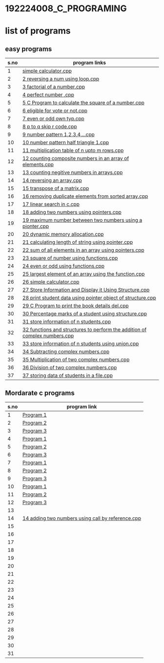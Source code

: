 # 192224008_C_PROGRAMING
# list of programs
## easy programs

| s.no | program links |
| --- | --- |
| 1 | [simple calculator.cpp](https://github.com/Karthikdvl/192224008_C_PROGRAMING/blob/main/simple%20calculator.cpp) |
| 2 | [2 reversing a num using loop.cpp](https://github.com/Karthikdvl/192224008_C_PROGRAMING/blob/main/2%20reversing%20a%20num%20using%20loop.cpp) |
| 3 | [3 factorial of a number.cpp](https://github.com/Karthikdvl/192224008_C_PROGRAMING/blob/main/3%20factorial%20of%20a%20number.cpp) |
| 4 | [4 perfect number .cpp](https://github.com/Karthikdvl/192224008_C_PROGRAMING/blob/main/4%20perfect%20number%20.cpp) |
| 5 | [5 C Program to calculate the square of a number.cpp](https://github.com/Karthikdvl/192224008_C_PROGRAMING/blob/main/5%20C%20Program%20to%20calculate%20the%20square%20of%20a%20number.cpp) |
| 6 | [6 eligible for vote or not.cpp](https://github.com/Karthikdvl/192224008_C_PROGRAMING/blob/main/6%20eligible%20for%20vote%20or%20not.cpp) |
| 7 | [7 even or odd own typ.cpp](https://github.com/Karthikdvl/192224008_C_PROGRAMING/blob/main/7%20even%20or%20odd%20own%20typ.cpp) |
| 8 | [8 p to q skip r code.cpp](https://github.com/Karthikdvl/192224008_C_PROGRAMING/blob/main/8%20p%20to%20q%20skip%20r%20code.cpp) |
| 9 | [9 number pattern 1,2,3,4,...cpp](https://github.com/Karthikdvl/192224008_C_PROGRAMING/blob/main/9%20number%20pattern%201%2C2%2C3%2C4%2C...cpp) |
| 10 | [10 number pattern half triangle 1.cpp](https://github.com/Karthikdvl/192224008_C_PROGRAMING/blob/main/10%20number%20pattern%20half%20triangle%201.cpp) |
| 11 | [11 multiplication table of n upto m rows.cpp](https://github.com/Karthikdvl/192224008_C_PROGRAMING/blob/main/11%20multiplication%20table%20of%20n%20upto%20m%20rows.cpp) |
| 12 | [12 counting composite numbers in an array of elements.cpp](https://github.com/Karthikdvl/192224008_C_PROGRAMING/blob/main/12%20counting%20composite%20numbers%20in%20an%20array%20of%20elements.cpp) |
| 13 | [13 counting negitive numbers in arrays.cpp](https://github.com/Karthikdvl/192224008_C_PROGRAMING/blob/main/13%20counting%20negitive%20numbers%20in%20arrays.cpp) |
| 14 | [14 reversing an array.cpp](https://github.com/Karthikdvl/192224008_C_PROGRAMING/blob/main/14%20reversing%20an%20array.cpp) |
| 15 | [15 transpose of a matrix.cpp](https://github.com/Karthikdvl/192224008_C_PROGRAMING/blob/main/15%20transpose%20of%20a%20matrix.cpp) |
| 16 | [16 removing duplicate elements from sorted array.cpp](https://github.com/Karthikdvl/192224008_C_PROGRAMING/blob/main/16%20removing%20duplicate%20elements%20from%20sorted%20array.cpp) |
| 17 | [17 linear search in c.cpp](https://github.com/Karthikdvl/192224008_C_PROGRAMING/blob/main/17%20linear%20search%20in%20c.cpp) |
| 18 | [18 adding two numbers using pointers.cpp](https://github.com/Karthikdvl/192224008_C_PROGRAMING/blob/main/18%20adding%20two%20numbers%20using%20pointers.cpp) |
| 19 | [19 maximum number between two numbers using a pionter.cpp](https://github.com/Karthikdvl/192224008_C_PROGRAMING/blob/main/19%20maximum%20number%20between%20two%20numbers%20using%20a%20pionter.cpp) |
| 20 | [20 dynamic memory allocation.cpp](https://github.com/Karthikdvl/192224008_C_PROGRAMING/blob/main/20%20dynamic%20memory%20allocation.cpp) |
| 21 | [21 calculating length of string using pointer.cpp](https://github.com/Karthikdvl/192224008_C_PROGRAMING/blob/main/21%20calculating%20length%20of%20string%20using%20pointer.cpp) |
| 22 | [22 sum of all elements in an array using pointers.cpp](https://github.com/Karthikdvl/192224008_C_PROGRAMING/blob/main/22%20sum%20of%20all%20elements%20in%20an%20array%20using%20pointers.cpp) |
| 23 | [23 square of number using functions.cpp](https://github.com/Karthikdvl/192224008_C_PROGRAMING/blob/main/23%20square%20of%20number%20using%20functions.cpp) |
| 24 | [24 even or odd using functions.cpp](https://github.com/Karthikdvl/192224008_C_PROGRAMING/blob/main/24%20even%20or%20odd%20using%20functions.cpp) |
| 25 | [25 largest element of an array using the function.cpp](https://github.com/Karthikdvl/192224008_C_PROGRAMING/blob/main/25%20largest%20element%20of%20an%20array%20using%20the%20function.cpp) |
| 26 | [26 simple calculator.cpp](https://github.com/Karthikdvl/192224008_C_PROGRAMING/blob/main/26%20simple%20calculator.cpp) |
| 27 | [27 Store Information and Display it Using Structure.cpp](https://github.com/Karthikdvl/192224008_C_PROGRAMING/blob/main/27%20Store%20Information%20and%20Display%20it%20Using%20Structure.cpp) |
| 28 | [28 print student data using pointer object of structure.cpp](https://github.com/Karthikdvl/192224008_C_PROGRAMING/blob/main/28%20print%20student%20data%20using%20pointer%20object%20of%20structure.cpp) |
| 29 | [29 C Program to print the book details del.cpp](https://github.com/Karthikdvl/192224008_C_PROGRAMING/blob/main/29%20C%20Program%20to%20print%20the%20book%20details%20del.cpp) |
| 30 | [30 Percentage marks of a student using structure.cpp](https://github.com/Karthikdvl/192224008_C_PROGRAMING/blob/main/30%20Percentage%20marks%20of%20a%20student%20using%20structure.cpp) |
| 31 | [31 store information of n students.cpp](https://github.com/Karthikdvl/192224008_C_PROGRAMING/blob/main/31%20store%20information%20of%20n%20students.cpp) |
| 32 | [32 functions and structures to perform the addition of complex numbers.cpp](https://github.com/Karthikdvl/192224008_C_PROGRAMING/blob/main/32%20%20functions%20and%20structures%20to%20perform%20the%20addition%20of%20complex%20numbers.cpp) |
| 33 | [33 store information of n students using union.cpp](https://github.com/Karthikdvl/192224008_C_PROGRAMING/blob/main/33%20store%20information%20of%20n%20students%20using%20union.cpp) |
| 34 | [34 Subtracting complex numbers.cpp](https://github.com/Karthikdvl/192224008_C_PROGRAMING/blob/main/34%20%20Subtracting%20complex%20numbers.cpp) |
| 35 | [35 Multiplication of two complex numbers.cpp](https://github.com/Karthikdvl/192224008_C_PROGRAMING/blob/main/35%20Multiplication%20of%20two%20complex%20numbers.cpp) |
| 36 | [36 Division of two complex numbers.cpp](https://github.com/Karthikdvl/192224008_C_PROGRAMING/blob/main/36%20Division%20of%20two%20complex%20numbers.cpp) |
| 37 | [37 storing data of students in a file.cpp](https://github.com/Karthikdvl/192224008_C_PROGRAMING/blob/main/37%20storing%20data%20of%20students%20in%20a%20file.cpp) |

## Mordarate c programs

| s.no | program link |
| --- | --- |
| 1 | [Program 1](https://www.example.com/program-1) |
| 2 | [Program 2](https://www.example.com/program-2) |
| 3 | [Program 3](https://www.example.com/program-3) |
| 4 | [Program 1](https://www.example.com/program-1) |
| 5 | [Program 2](https://www.example.com/program-2) |
| 6 | [Program 3](https://www.example.com/program-3) |
| 7 | [Program 1](https://www.example.com/program-1) |
| 8 | [Program 2](https://www.example.com/program-2) |
| 9 | [Program 3](https://www.example.com/program-3) |
| 10 | [Program 1](https://www.example.com/program-1) |
| 11 | [Program 2](https://www.example.com/program-2) |
| 12 | [Program 3](https://www.example.com/program-3) |
| 13 | []() |
| 14 | [14 adding two numbers using call by reference.cpp]() |
| 15 | []() |
| 16 | []() |
| 17 | []() |
| 18 | []() |
| 19 | []() |
| 20 | []() |
| 21 | []() |
| 22 | []() |
| 23 | []() |
| 24 | []() |
| 25 | []() |
| 26 | []() |
| 27 | []() |
| 28 | []() |
| 29 | []() |
| 30 | []() |
| 31 | []() |



























